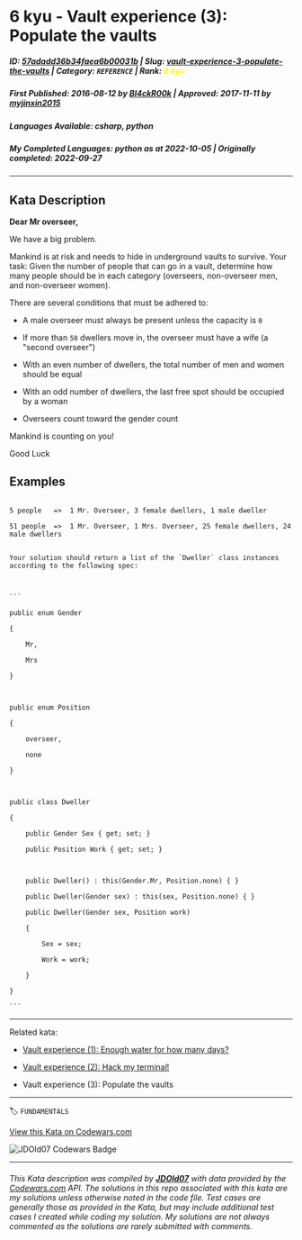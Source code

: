 # 6 kyu - Vault experience (3): Populate the vaults

##### **ID**: [57adadd36b34faea6b00031b](https://www.codewars.com/kata/57adadd36b34faea6b00031b) | **Slug**: [vault-experience-3-populate-the-vaults](https://www.codewars.com/kata/57adadd36b34faea6b00031b) | **Category**: `REFERENCE` | **Rank**: <span style="color:yellow">6 kyu</span>

##### **First Published**: 2016-08-12 ***by*** [Bl4ckR00k](https://www.codewars.com/users/Bl4ckR00k) | **Approved**: 2017-11-11 ***by*** [myjinxin2015](https://www.codewars.com/users/myjinxin2015)

##### **Languages Available**: csharp, python

##### **My Completed Languages**: python ***as at*** 2022-10-05 | **Originally completed**: 2022-09-27

---

## Kata Description


**Dear Mr overseer,**





We have a big problem.



Mankind is at risk and needs to hide in underground vaults to survive. Your task: Given the number of people that can go in a vault, determine how many people should be in each category (overseers, non-overseer men, and non-overseer women).



There are several conditions that must be adhered to:



- A male overseer must always be present unless the capacity is `0`

- If more than `50` dwellers move in, the overseer must have a wife (a "second overseer")

- With an even number of dwellers, the total number of men and women should be equal

- With an odd number of dwellers, the last free spot should be occupied by a woman

- Overseers count toward the gender count



Mankind is counting on you!



Good Luck





## Examples



```

5 people   =>  1 Mr. Overseer, 3 female dwellers, 1 male dweller

51 people  =>  1 Mr. Overseer, 1 Mrs. Overseer, 25 female dwellers, 24 male dwellers

```



~~~if:csharp

Your solution should return a list of the `Dweller` class instances according to the following spec:



```

public enum Gender

{

    Mr,

    Mrs

}



public enum Position

{

    overseer,

    none

}



public class Dweller

{

    public Gender Sex { get; set; }

    public Position Work { get; set; }

    

    public Dweller() : this(Gender.Mr, Position.none) { }

    public Dweller(Gender sex) : this(sex, Position.none) { }

    public Dweller(Gender sex, Position work)

    {

        Sex = sex;

        Work = work;

    }

}

```

~~~



___



Related kata:



- [Vault experience (1): Enough water for how many days?](https://www.codewars.com/kata/576d209bed916d2ea30000f7)

- [Vault experience (2): Hack my terminal!](https://www.codewars.com/kata/57723e8010a0a66d1b0000a0)

- Vault experience (3): Populate the vaults

---


🏷 `FUNDAMENTALS`


[View this Kata on Codewars.com](https://www.codewars.com/kata/57adadd36b34faea6b00031b)

![](https://www.codewars.com/users/jdold07/badges/large "JDOld07 Codewars Badge")

---

###### *This Kata description was compiled by [**JDOld07**](https://tpstech.dev) with data provided by the [Codewars.com](https://www.codewars.com) API.  The solutions in this repo associated with this kata are my solutions unless otherwise noted in the code file.  Test cases are generally those as provided in the Kata, but may include additional test cases I created while coding my solution.  My solutions are not always commented as the solutions are rarely submitted with comments.*
